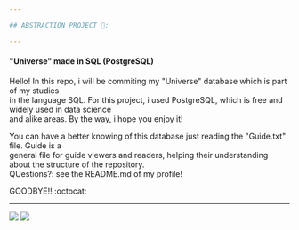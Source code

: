 ```yaml
---

## ABSTRACTION PROJECT 🗻:

---
```


#### "Universe" made in SQL (PostgreSQL)
<p> Hello! In this repo, i will be commiting my "Universe" database which is part of my studies <br>
    in the language SQL. For this project, i used PostgreSQL, which is free and widely used in data science <br>
    and alike areas. By the way, i hope you enjoy it! </p>
<p> You can have a better knowing of this database just reading the "Guide.txt" file. Guide is a <br>
    general file for guide viewers and readers, helping their understanding about the structure of the repository. <br>
    QUestions?: see the README.md of my profile! <br> </p>
    GOODBYE!! :octocat:
    

---

<img src=https://img.shields.io/badge/Made%20with-SQL-1f425f.svg>
<img src=https://img.shields.io/badge/PostgreSQL-316192?style=for-the-badge&logo=postgresql&logoColor=white>
